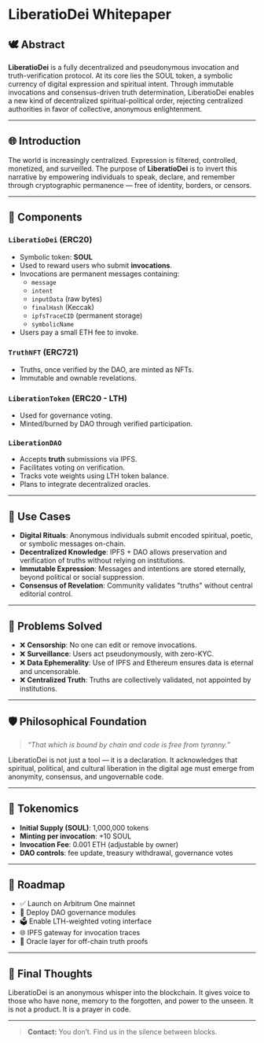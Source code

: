 
# LiberatioDei Whitepaper

## 🕊️ Abstract
**LiberatioDei** is a fully decentralized and pseudonymous invocation and truth-verification protocol. At its core lies the SOUL token, a symbolic currency of digital expression and spiritual intent. Through immutable invocations and consensus-driven truth determination, LiberatioDei enables a new kind of decentralized spiritual-political order, rejecting centralized authorities in favor of collective, anonymous enlightenment.

---

## 🌐 Introduction

The world is increasingly centralized. Expression is filtered, controlled, monetized, and surveilled. The purpose of **LiberatioDei** is to invert this narrative by empowering individuals to speak, declare, and remember through cryptographic permanence — free of identity, borders, or censors.

---

## 🔧 Components

### `LiberatioDei` (ERC20)

- Symbolic token: **SOUL**
- Used to reward users who submit **invocations**.
- Invocations are permanent messages containing:
  - `message`
  - `intent`
  - `inputData` (raw bytes)
  - `finalHash` (Keccak)
  - `ipfsTraceCID` (permanent storage)
  - `symbolicName`
- Users pay a small ETH fee to invoke.

### `TruthNFT` (ERC721)

- Truths, once verified by the DAO, are minted as NFTs.
- Immutable and ownable revelations.

### `LiberationToken` (ERC20 - LTH)

- Used for governance voting.
- Minted/burned by DAO through verified participation.

### `LiberationDAO`

- Accepts **truth** submissions via IPFS.
- Facilitates voting on verification.
- Tracks vote weights using LTH token balance.
- Plans to integrate decentralized oracles.

---

## 🧠 Use Cases

- **Digital Rituals**: Anonymous individuals submit encoded spiritual, poetic, or symbolic messages on-chain.
- **Decentralized Knowledge**: IPFS + DAO allows preservation and verification of truths without relying on institutions.
- **Immutable Expression**: Messages and intentions are stored eternally, beyond political or social suppression.
- **Consensus of Revelation**: Community validates "truths" without central editorial control.

---

## 🧩 Problems Solved

- ❌ **Censorship**: No one can edit or remove invocations.
- ❌ **Surveillance**: Users act pseudonymously, with zero-KYC.
- ❌ **Data Ephemerality**: Use of IPFS and Ethereum ensures data is eternal and uncensorable.
- ❌ **Centralized Truth**: Truths are collectively validated, not appointed by institutions.

---

## 🛡️ Philosophical Foundation

> _“That which is bound by chain and code is free from tyranny.”_

LiberatioDei is not just a tool — it is a declaration. It acknowledges that spiritual, political, and cultural liberation in the digital age must emerge from anonymity, consensus, and ungovernable code.

---

## 🌱 Tokenomics

- **Initial Supply (SOUL)**: 1,000,000 tokens
- **Minting per invocation**: +10 SOUL
- **Invocation Fee**: 0.001 ETH (adjustable by owner)
- **DAO controls**: fee update, treasury withdrawal, governance votes

---

## 🔮 Roadmap

- ✅ Launch on Arbitrum One mainnet
- 🔄 Deploy DAO governance modules
- 🗳️ Enable LTH-weighted voting interface
- 🌐 IPFS gateway for invocation traces
- 🧙 Oracle layer for off-chain truth proofs

---

## 💭 Final Thoughts

LiberatioDei is an anonymous whisper into the blockchain. It gives voice to those who have none, memory to the forgotten, and power to the unseen. It is not a product. It is a prayer in code.

---

> **Contact:** You don’t. Find us in the silence between blocks.
